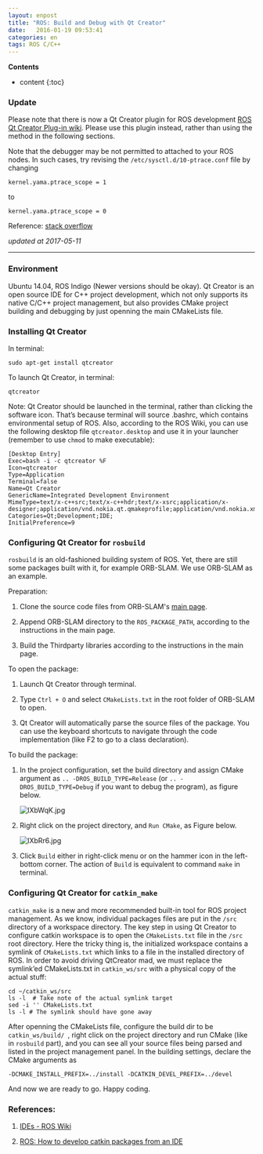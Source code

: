 ```yaml
---
layout: enpost
title: "ROS: Build and Debug with Qt Creator"
date:   2016-01-19 09:53:41
categories: en
tags: ROS C/C++
---
```


__Contents__

* content
{:toc}


### Update

Please note that there is now a Qt Creator plugin for ROS development [ROS Qt Creator Plug-in wiki](https://github.com/ros-industrial/ros_qtc_plugin/wiki). Please use this plugin instead, rather than using the method in the following sections.

Note that the debugger may be not permitted to attached to your ROS nodes. In such cases, try revising the `/etc/sysctl.d/10-ptrace.conf` file by changing 

```
kernel.yama.ptrace_scope = 1
```

to 

```
kernel.yama.ptrace_scope = 0
```

Reference: [stack overflow](http://stackoverflow.com/questions/22120711/qt-creator-ptrace-operation-not-permitted-what-is-the-permanent-solution)

_updated at 2017-05-11_


---


### Environment 

Ubuntu 14.04, ROS Indigo (Newer versions should be okay). Qt Creator is an open source IDE for C++ project development, which not only supports its native C/C++ project management, but also provides CMake project building and debugging by just openning the main CMakeLists file.

### Installing Qt Creator

In terminal:

	sudo apt-get install qtcreator

To launch Qt Creator, in terminal:

	qtcreator

Note: Qt Creator should be launched in the terminal, rather than clicking the software icon. That’s because terminal will source .bashrc, which contains environmental setup of ROS. Also, according to the ROS Wiki, you can use the following desktop file `qtcreator.desktop`  and use it in your launcher (remember to use `chmod` to make executable):

    [Desktop Entry]
    Exec=bash -i -c qtcreator %F
    Icon=qtcreator
    Type=Application
    Terminal=false
    Name=Qt Creator
    GenericName=Integrated Development Environment
    MimeType=text/x-c++src;text/x-c++hdr;text/x-xsrc;application/x-designer;application/vnd.nokia.qt.qmakeprofile;application/vnd.nokia.xml.qt.resource;
    Categories=Qt;Development;IDE;
    InitialPreference=9

### Configuring Qt Creator for `rosbuild`

`rosbuild` is an old-fashioned building system of ROS. Yet, there are still some packages built with it, for example ORB-SLAM. We use ORB-SLAM as an example.

Preparation:

1. Clone the source code files from ORB-SLAM's [main page](https://github.com/raulmur/ORB_SLAM).

2. Append ORB-SLAM directory to the `ROS_PACKAGE_PATH`, according to the instructions in the main page.

3. Build the Thirdparty libraries according to the instructions in the main page. 


To open the package:

1. Launch Qt Creator through terminal.

2. Type `Ctrl + O` and select `CMakeLists.txt` in the root folder of ORB-SLAM to open. 

3. Qt Creator will automatically parse the source files of the package. You can use the keyboard shortcuts to navigate through the code implementation (like F2 to go to a class declaration). 

To build the package:

1. In the project configuration, set the build directory and assign CMake argument as `.. -DROS_BUILD_TYPE=Release` (or `.. -DROS_BUILD_TYPE=Debug` if you want to debug the program), as figure below.

    <!-- ![Configure CMake](/images/qtc.jpg) -->
    ![lXbWqK.jpg](https://s2.ax1x.com/2020/01/15/lXbWqK.jpg)

2. Right click on the project directory, and `Run CMake`, as Figure below.

    <!-- ![Run CMake](/images/runcmake.jpg) -->
    ![lXbRr6.jpg](https://s2.ax1x.com/2020/01/15/lXbRr6.jpg)

3. Click `Build` either in right-click menu or on the hammer icon in the left-bottom corner. The action of `Build` is equivalent to command `make` in terminal.


### Configuring Qt Creator for `catkin_make`

`catkin_make` is a new and more recommended built-in tool for ROS project management. As we know, individual packages files are put in the `/src` directory of a workspace directory. The key step in using Qt Creator to configure  catkin workspace is to open the `CMakeLists.txt` file in the `/src` root directory. Here the tricky thing is, the initialized workspace contains a symlink of `CMakeLists.txt` which links to a file in the installed directory of ROS. In order to avoid driving QtCreator mad, we must replace the symlink’ed CMakeLists.txt in `catkin_ws/src` with a physical copy of the actual stuff:

    cd ~/catkin_ws/src
    ls -l  # Take note of the actual symlink target
    sed -i '' CMakeLists.txt
    ls -l # The symlink should have gone away

After openning the CMakeLists file, configure the build dir to be `catkin_ws/build/ `, right click on the project directory and run CMake (like in `rosbuild` part), and you can see all your source files being parsed and listed in the project management panel. In the building settings, declare the CMake arguments as

    -DCMAKE_INSTALL_PREFIX=../install -DCATKIN_DEVEL_PREFIX=../devel
    
And now we are ready to go. Happy coding.

### References:

1. [IDEs - ROS Wiki](http://wiki.ros.org/IDEs#QtCreator)

2. [ROS: How to develop catkin packages from an IDE](http://www.ciencia-explicada.com/2014/12/ros-how-to-develop-catkin-packages-from-an-ide.html)
